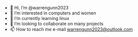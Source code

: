 - 👋 Hi, I’m @warrengunn2023
- 👀 I’m interested in computers and women
- 🌱 I’m currently learning linux
- 💞️ I’m looking to collaborate on many projects
- 📫 How to reach me e-mail warrengunn2023@outlook.com

<!---
warrengunn2023/warrengunn2023 is a ✨ special ✨ repository because its `README.md` (this file) appears on your GitHub profile.
You can click the Preview link to take a look at your changes.
--->
